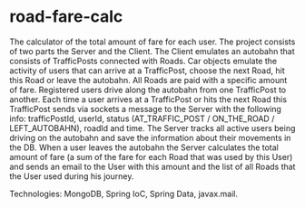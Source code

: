 # road-fare-calc
The calculator of the total amount of fare for each user.
The project consists of two parts the Server and the Client.
The Client emulates an autobahn that consists of TrafficPosts connected with Roads. Car objects emulate the activity of users that can arrive at a TrafficPost, choose the next Road, hit this Road or leave the autobahn. 
All Roads are paid with a specific amount of fare. 
Registered users drive along the autobahn from one TrafficPost to another. Each time a user arrives at a TrafficPost or hits the next Road this TrafficPost sends via sockets a message to the Server with the following info: trafficPostId, userId, status (AT_TRAFFIC_POST / ON_THE_ROAD / LEFT_AUTOBAHN), roadId and time. 
The Server tracks all active users being driving on the autobahn and save the information about their movements in the DB. 
When a user leaves the autobahn the Server calculates the total amount of fare (a sum of the fare for each Road that was used by this User) and sends an email to the User with this amount and the list of all Roads that the User used during his journey. 

Technologies: MongoDB, Spring IoC, Spring Data, javax.mail. 


